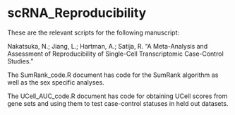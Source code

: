 # scRNA_Reproducibility

These are the relevant scripts for the following manuscript:

Nakatsuka, N.; Jiang, L.; Hartman, A.; Satija, R. “A Meta-Analysis and Assessment of Reproducibility of Single-Cell Transcriptomic Case-Control Studies.”



The SumRank_code.R document has code for the SumRank algorithm as well as the sex specific analyses.

The UCell_AUC_code.R document has code for obtaining UCell scores from gene sets and using them to test case-control statuses in held out datasets.
